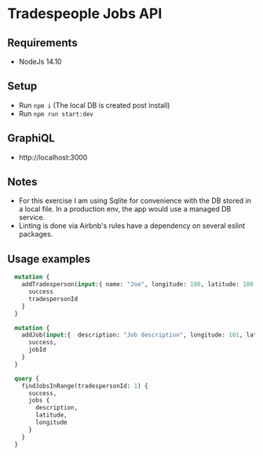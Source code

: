 # Tradespeople Jobs API

## Requirements

- NodeJs 14.10

## Setup

- Run `npm i` (The local DB is created post install)
- Run `npm run start:dev`

## GraphiQL

- http://localhost:3000

## Notes

- For this exercise I am using Sqlite for convenience with the DB stored in a local file. In a production env, the app would use a managed DB service.
- Linting is done via Airbnb's rules have a dependency on several eslint packages.

## Usage examples

```graphql
  mutation {
    addTradesperson(input:{ name: "Joe", longitude: 100, latitude: 100 }) {
      success
      tradespersonId
    }
  }
```

```graphql
  mutation {
    addJob(input:{  description: "Job description", longitude: 101, latitude: 101, maxTradespersonDistance: 100 }) {
      success,
      jobId
    }
  }
```

```graphql
  query {
    findJobsInRange(tradespersonId: 1) {
      success,
      jobs {
        description,
        latitude,
        longitude
      }
    }
  }
```
